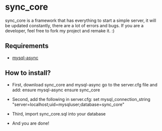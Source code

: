 # sync_core
sync_core is a framework that has everything to start a simple server, it will be updated constantly, there are a lot of errors and bugs. If you are a developer, feel free to fork my project and remake it. :)

## Requirements
- [mysql-async](https://github.com/brouznouf/fivem-mysql-async)

## How to install?
- First, 
download sync_core and mysql-async
go to the server.cfg file and add:
ensure mysql-async
ensure sync_core

 - Second,
 add the following in server.cfg:
  set mysql_connection_string "server=localhost;uid=mysqluser;database=sync_core"
  
  - Third,
  import sync_core.sql into your database
  
  - And you are done!
